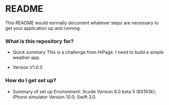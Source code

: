 # README #

This README would normally document whatever steps are necessary to get your application up and running.

### What is this repository for? ###

* Quick summary
This is a challenge from HiPage. I need to build a simple weather app.

* Version
V1.0.0

### How do I get set up? ###

* Summary of set up
Environment: Xcode Version 8.0 beta 5 (8S193k); iPhone simulator Version 10.0; Swift 3.0.